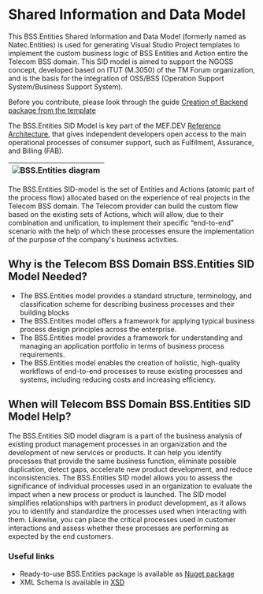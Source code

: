 # Shared Information and Data Model

This BSS.Entities Shared Information and Data Model (formerly named as Natec.Entities) is used for generating Visual Studio Project templates to implement the custom business logic of BSS Entities and Action entire the Telecom BSS domain. This SID model is aimed to support the NGOSS concept, developed based on ITUT (M.3050) of the TM Forum organization, and is the basis for the integration of OSS/BSS (Operation Support System/Business Support System).

Before you contribute, please look through the guide [Creation of Backend package from the template](https://mef.dev/dev_guides/first_backend_plugin.md) 


The BSS.Entities SID Model is key part of the MEF.DEV [Reference Architecture](https://mef.dev/plugin_basics/introduction.md#domain-driven-reference-architecture), that gives independent developers open access to the main operational processes of consumer support, such as Fulfilment, Assurance, and Billing (FAB).

|![BSS.Entities diagram](https://mef.dev/images/plugin_basics/introduction/sid.png)|
| :--: |

The BSS.Entities SID-model is the set of Entities and Actions (atomic part of the process flow) allocated based on the experience of real projects in the Telecom BSS domain. The Telecom provider can build the custom flow based on the existing sets of Actions, which will allow, due to their combination and unification, to implement their specific “end-to-end” scenario with the help of which these processes ensure the implementation of the purpose of the company's business activities.

## Why is the Telecom BSS Domain BSS.Entities SID Model Needed?

+ The BSS.Entities model provides a standard structure, terminology, and classification scheme for describing business processes and their building blocks
+ The BSS.Entities model offers a framework for applying typical business process design principles across the enterprise.
+ The BSS.Entities model provides a framework for understanding and managing an application portfolio in terms of business process requirements.
+ The BSS.Entities model enables the creation of holistic, high-quality workflows of end-to-end processes to reuse existing processes and systems, including reducing costs and increasing efficiency.

## When will Telecom BSS Domain BSS.Entities SID Model Help? 

The BSS.Entities SID model diagram is a part of the business analysis of existing product management processes in an organization and the development of new services or products. It can help you identify processes that provide the same business function, eliminate possible duplication, detect gaps, accelerate new product development, and reduce inconsistencies. The BSS.Entities SID model allows you to assess the significance of individual processes used in an organization to evaluate the impact when a new process or product is launched. The SID model simplifies relationships with partners in product development, as it allows you to identify and standardize the processes used when interacting with them. Likewise, you can place the critical processes used in customer interactions and assess whether these processes are performing as expected by the end customers.

### Useful links
 
- Ready-to-use BSS.Entities package is available as [Nuget package](https://www.nuget.org/packages/BSS.Entities)
- XML Schema is available in [XSD](https://github.com/mef-dev/model-first-backend-plugin/blob/master/models.xsd)
